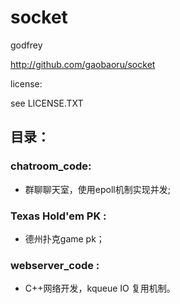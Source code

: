 # socket
  godfrey
  
  http://github.com/gaobaoru/socket

  license:

  see LICENSE.TXT

## 目录：
	
### chatroom_code: 

*	群聊聊天室，使用epoll机制实现并发;
	
### Texas Hold'em PK : 

*	德州扑克game pk；
	
### webserver_code : 

*	C++网络开发，kqueue IO 复用机制。  
